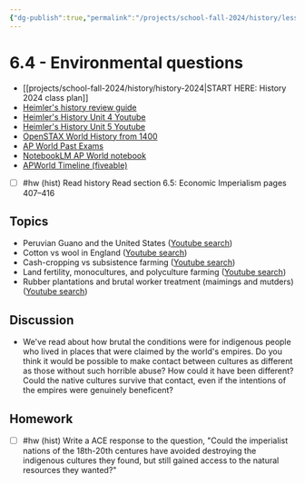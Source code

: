 ```yaml
---
{"dg-publish":true,"permalink":"/projects/school-fall-2024/history/lessons/6-4-environmental-questions/"}
---
```



#  6.4 - Environmental questions

- [[projects/school-fall-2024/history/history-2024\|START HERE: History 2024 class plan]]
- [Heimler's history review guide](https://resources.heimlershistory.com/products/ap-world-heimler-review-guide)
- [Heimler's History Unit 4 Youtube](https://www.youtube.com/playlist?list=PLEHRHjICEfDVG6osVMx-168RjRmHv7eby)
- [Heimler's History Unit 5 Youtube](https://www.youtube.com/playlist?list=PLEHRHjICEfDVqlm9W8s3LiDUJDF_M7eBv)
- [OpenSTAX World History from 1400](https://openstax.org/books/world-history-volume-2/pages/1-introduction)
- [AP World Past Exams](https://apcentral.collegeboard.org/courses/ap-world-history/exam/past-exam-questions)
- [NotebookLM AP World notebook](https://notebooklm.google.com/notebook/94b83796-38ce-42a3-b8c6-61630d55f2a2)
- [APWorld Timeline (fiveable)](https://library.fiveable.me/ap-world/faqs/ultimate-ap-world-timeline/blog/7wbnilPDIokeXB7TZ9e3)




- [ ] #hw (hist) Read history  Read section 6.5: Economic Imperialism pages 407–416  

## Topics


- Peruvian Guano and the United States ([Youtube search](https://www.youtube.com/results?search_query=Peruvian%20Guano%20and%20the%20United%20States))
- Cotton vs wool in England ([Youtube search](https://www.youtube.com/results?search_query=Cotton%20vs%20wool%20in%20England))
- Cash-cropping vs subsistence farming ([Youtube search](https://www.youtube.com/results?search_query=Cash-cropping%20vs%20subsistence%20farming))
- Land fertility, monocultures, and polyculture farming ([Youtube search](https://www.youtube.com/results?search_query=Land%20fertility,%20monocultures,%20and%20polyculture%20farming))
- Rubber plantations and brutal worker treatment (maimings and mutders) ([Youtube search](https://www.youtube.com/results?search_query=Rubber%20plantations%20and%20brutal%20worker%20treatment%20(maimings%20and%20mutders)))


## Discussion

- We've read about how brutal the conditions were for indigenous people who lived in places that were claimed by the world's empires. Do you think it would be possible to make contact between cultures as different as those without such horrible abuse? How could it have been different? Could the native cultures survive that contact, even if the intentions of the empires were genuinely beneficent?

## Homework

- [ ] #hw (hist) Write a ACE response to the question, "Could the imperialist nations of the 18th-20th centures have avoided destroying the indigenous cultures they found, but still gained access to the natural resources they wanted?"